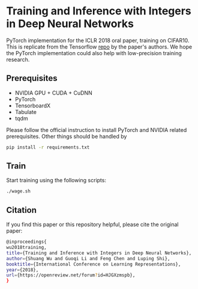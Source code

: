 # Training and Inference with Integers in Deep Neural Networks

PyTorch implementation for the ICLR 2018 oral paper, training on CIFAR10. This is replicate from the Tensorflow [repo](https://github.com/boluoweifenda/WAGE) by the paper's authors. We hope the PyTorch implementation could also help with low-precision training research.

## Prerequisites
- NVIDIA GPU + CUDA + CuDNN
- PyTorch
- TensorboardX 
- Tabulate
- tqdm

Please follow the official instruction to install PyTorch and NVIDIA related prerequisites. Other things should be handled by
```bash
pip install -r requirements.txt
```

## Train
Start training using the following scripts:
```bash
./wage.sh
```

## Citation
If you find this paper or this repository helpful, please cite the original paper:
```bash
@inproceedings{
wu2018training,
title={Training and Inference with Integers in Deep Neural Networks},
author={Shuang Wu and Guoqi Li and Feng Chen and Luping Shi},
booktitle={International Conference on Learning Representations},
year={2018},
url={https://openreview.net/forum?id=HJGXzmspb},
} 
```


